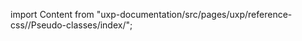
import Content from "uxp-documentation/src/pages/uxp/reference-css//Pseudo-classes/index/";

<Content query="product=photoshop"/>
